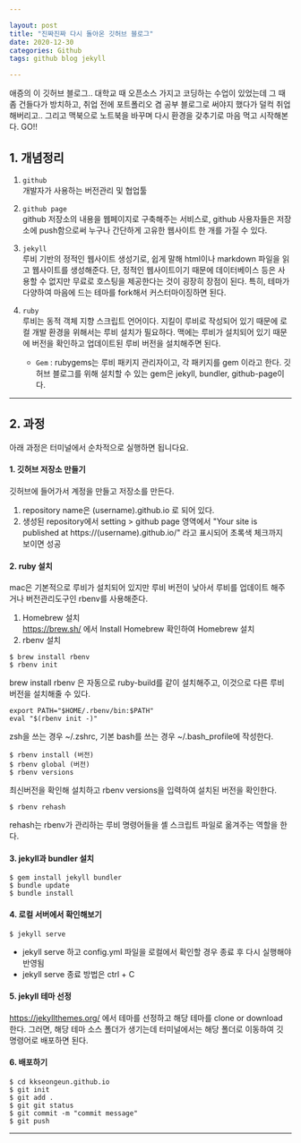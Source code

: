 ```yaml
---

layout: post
title: "진짜진짜 다시 돌아온 깃허브 블로그"
date: 2020-12-30
categories: Github
tags: github blog jekyll

---
```


애증의 이 깃허브 블로그.. 대학교 때 오픈소스 가지고 코딩하는 수업이 있었는데 그 때 좀 건들다가 방치하고, 취업 전에 포트폴리오 겸 공부 블로그로 써야지 했다가 덜컥 취업해버리고..
그리고 맥북으로 노트북을 바꾸며 다시 환경을 갖추기로 마음 먹고 시작해본다. GO!!

## 1. 개념정리
1. `github`  
    개발자가 사용하는 버전관리 및 협업툴

2. `github page`  
    github 저장소의 내용을 웹페이지로 구축해주는 서비스로, github 사용자들은 저장소에 push함으로써 누구나 간단하게 고유한 웹사이트 한 개를 가질 수 있다.

3. `jekyll`  
    루비 기반의 정적인 웹사이트 생성기로, 쉽게 말해 html이나 markdown 파일을 읽고 웹사이트를 생성해준다. 단, 정적인 웹사이트이기 때문에 데이터베이스 등은 사용할 수 없지만 무료로 호스팅을 제공한다는 것이 굉장히 장점이 된다. 특히, 테마가 다양하여 마음에 드는 테마를 fork해서 커스터마이징하면 된다.

4. `ruby`  
    루비는 동적 객체 지향 스크립트 언어이다. 지킬이 루비로 작성되어 있기 때문에 로컬 개발 환경을 위해서는 루비 설치가 필요하다. 맥에는 루비가 설치되어 있기 때문에 버전을 확인하고 업데이트된 루비 버전을 설치해주면 된다.
    - `Gem` : rubygems는 루비 패키지 관리자이고, 각 패키지를 gem 이라고 한다. 깃허브 블로그를 위해 설치할 수 있는 gem은 jekyll, bundler, github-page이다.
  
-----

## 2. 과정
아래 과정은 터미널에서 순차적으로 실행하면 됩니다요.

#### 1. 깃허브 저장소 만들기
   깃허브에 들어가서 계정을 만들고 저장소를 만든다.  
   1) repository name은 (username).github.io 로 되어 있다.  
   2) 생성된 repository에서 setting > github page 영역에서 "Your site is published at https://(username).github.io/" 라고 표시되어 초록색 체크까지 보이면 성공

#### 2. ruby 설치
   mac은 기본적으로 루비가 설치되어 있지만 루비 버전이 낮아서 루비를 업데이트 해주거나 버전관리도구인 rbenv를 사용해준다.  
   1) Homebrew 설치  
   <https://brew.sh/> 에서 Install Homebrew 확인하여 Homebrew 설치  
   2) rbenv 설치  
   ```
   $ brew install rbenv
   $ rbenv init
   ```
   brew install rbenv 은 자동으로 ruby-build를 같이 설치해주고, 이것으로 다른 루비 버전을 설치해줄 수 있다.

   ```
   export PATH="$HOME/.rbenv/bin:$PATH"
   eval "$(rbenv init -)"
   ```
   zsh을 쓰는 경우 ~/.zshrc, 기본 bash를 쓰는 경우 ~/.bash_profile에 작성한다.

   ```
   $ rbenv install (버전)
   $ rbenv global (버전)
   $ rbenv versions
   ```
   최신버전을 확인해 설치하고 rbenv versions을 입력하여 설치된 버전을 확인한다.

   ```
   $ rbenv rehash
   ```
   rehash는 rbenv가 관리하는 루비 명령어들을 셸 스크립트 파일로 옮겨주는 역할을 한다.

#### 3. jekyll과 bundler 설치
   ```
   $ gem install jekyll bundler
   $ bundle update
   $ bundle install
   ```

#### 4. 로컬 서버에서 확인해보기
   ```
   $ jekyll serve
   ```
   - jekyll serve 하고 config.yml 파일을 로컬에서 확인할 경우 종료 후 다시 실행해야 반영됨
   - jekyll serve  종료 방법은 ctrl + C
  
#### 5. jekyll 테마 선정
   <https://jekyllthemes.org/> 에서 테마를 선정하고 해당 테마를 clone or download 한다. 그러면, 해당 테마 소스 폴더가 생기는데 터미널에서는 해당 폴더로 이동하여 깃 명령어로 배포하면 된다. 

#### 6. 배포하기
   ```
   $ cd kkseongeun.github.io
   $ git init
   $ git add .
   $ git git status
   $ git commit -m "commit message"
   $ git push
   ```
   
----------------


<!--주소는 그대로 쓰고 싶은데 이전 지킬테마가 마음에 들지 않아 새로 바꾸고 싶었다. 이 때부터 나의 삽질은 시작되었다.

### 처음 내가 한 것
1. 기존 저장소 삭제(^^)
2. 마음에 드는 지킬 테마 `fork`
3. 저장소 이름 다시 설정
4. `clone`

휴 여기서 문제! 저장소 이름(주소)을 다시 설정하는데 원래 있는 이름이라며 짠 하고 블로그의 테마가 수정되지 않았다. 이것 저것 하다보니 반영이 되었는데, 생각해보면 반영되는데 시간이 걸린 것 같기도 하다.
(새로운 테마는 [centrarium](http://jekyllthemes.org/themes/centrarium/))

### css가 왕창 깨졌어요
<img src="{{ site.baseurl }}/assets/github1_1.png" title="github1_1" class="github1_1">
퍼블리싱 되긴 했는데 css가 왕창 깨져버려서 멘붕이 왔다. css가 왜 깨졌을까 찾아보니 `fork`하면서 경로가 달라질 수도 있다고 한다. 그래서 바로 확인해봤다.

<img src="{{ site.baseurl }}/assets/github1_2.png" title="github1_2" class="github1_2">
크롬 개발자도구로 확인을 해보니 빨간 에러 투성이.
나에게 이러지 말아요..  
에러를 파헤쳐보자!  

<img src="{{ site.baseurl }}/assets/github1_3.png" title="github1_3" class="github1_3">
- **문제점** : 개발자도구에서는 main.css가 centrarium/css 두 단계에 걸쳐서 있는데 내 깃허브에는 그냥 css 폴더 밑에 바로 파일이 있었다.
나는 centrarium 파일이 쭉 없을 것이기 때문에 수정이 필요하다.

- **해결방법** : 저장소의 _config.yml 에서 baseurl을 찾아 /centrarium 을 지워준 후 commit !


### _config 파일 바꾸기

우리가 앞으로 작업하기 위해 `clone` 해 온 폴더를 보면, `_config`라는 YML파일이 있다. 이 파일은 블로그 테마의 전반적인 정책(?!)을 약속해놓은 파일인데 앞으로 많이 손댈 파일이다. 직관적으로 알아보기 쉬운 파일이라 수정하는데 어렵지는 않다.
가장 먼저 바꿔준 것은 `Site settings` 영역이다. 여기에는 `title`, `subtitle`, `name` 등 기본적인 네이밍 설정을 하는 것들이 포함되어 있다. 뿐만 아니라 카테고리나 사이트 내 소개 이미지 등의 설정을 변경할 수 있으니 꼼꼼히 살펴보는 것이 좋다.-->



